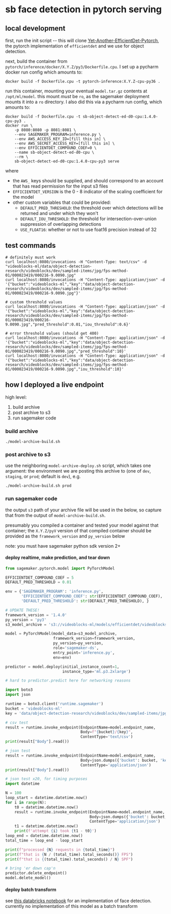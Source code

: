 # sb face detection in pytorch serving

## local development

first, run the init script -- this will
clone [Yet-Another-EfficientDet-Pytorch](https://github.com/zylo117/Yet-Another-EfficientDet-Pytorch), the pytorch
implementation of `efficientdet` and we use for object detection.

next, build the container from `pytorch/inference/docker/X.Y.Z/py3/Dockerfile.cpu`. I set up a pycharm docker run config
which amounts to:

```shell script
docker build -f Dockerfile.cpu -t pytorch-inference:X.Y.Z-cpu-py36 .
```

run this container, mounting your eventual `model.tar.gz` contents at `/opt/ml/model`. this mount *must* be `ro`, as the
sagemaker deployment mounts it into a `ro` directory. I also did this via a pycharm run config, which amounts to:

```shell script
docker build -f Dockerfile.cpu -t sb-object-detect-ed-d0-cpu:1.4.0-cpu-py3 .
docker run \
    -p 8080:8080 -p 8081:8081 \
    --env SAGEMAKER_PROGRAM=inference.py \
    --env AWS_ACCESS_KEY_ID=[fill this in] \
    --env AWS_SECRET_ACCESS_KEY=[fill this in] \
    --env EFFICIENTDET_COMPOUND_COEF=0 \
    --name sb-object-detect-ed-d0-cpu \
    --rm \
    sb-object-detect-ed-d0-cpu:1.4.0-cpu-py3 serve
```

where

+ the `AWS_` keys should be supplied, and should correspond to an account that has read permission for the input s3
  files
+ `EFFICIENTDET_VERSION` is the 0 - 8 indicator of the scaling coefficient for the model
+ other custom variables that could be provided:
    + `DEFAULT_PRED_THRESHOLD`: the threshold over which detections will be returned and under which they won't
    + `DEFAULT_IOU_THRESHOLD`: the threshold for intersection-over-union suppression of overlapping detections
    + `USE_FLOAT16`: whether or not to use foat16 precision instead of 32

## test commands

```shell script
# definitely must work
curl localhost:8080/invocations -H "Content-Type: text/csv" -d "videoblocks-ml/data/object-detection-research/videoblocks/dev/sampled-items/jpg/fps-method-01/000023419/000216-9.0090.jpg"
curl localhost:8080/invocations -H "Content-Type: application/json" -d '{"bucket":"videoblocks-ml","key":"data/object-detection-research/videoblocks/dev/sampled-items/jpg/fps-method-01/000023419/000216-9.0090.jpg"}'

# custom threshold values
curl localhost:8080/invocations -H "Content-Type: application/json" -d '{"bucket":"videoblocks-ml","key":"data/object-detection-research/videoblocks/dev/sampled-items/jpg/fps-method-01/000023419/000216-9.0090.jpg","pred_threshold":0.01,"iou_threshold":0.6}'

# error threshold values (should get 400)
curl localhost:8080/invocations -H "Content-Type: application/json" -d '{"bucket":"videoblocks-ml","key":"data/object-detection-research/videoblocks/dev/sampled-items/jpg/fps-method-01/000023419/000216-9.0090.jpg","pred_threshold":10}'
curl localhost:8080/invocations -H "Content-Type: application/json" -d '{"bucket":"videoblocks-ml","key":"data/object-detection-research/videoblocks/dev/sampled-items/jpg/fps-method-01/000023419/000216-9.0090.jpg","iou_threshold":10}'
```

## how I deployed a live endpoint

high level:

1. build archive
1. post archive to s3
1. run sagemaker code

### build archive

```shell
./model-archive-build.sh
```

### post archive to s3

use the neighboring `model-archive-deploy.sh` script, which takes one argument: the environment we are posting this
archive to (one of `dev`, `staging`, or `prod`; default is `dev`), e.g.

```shell
./model-archive-build.sh prod
```

### run sagemaker code

the output `s3` path of your archive file will be used in the below, so capture that from the output
of `model-archive-build.sh`.

presumably you compiled a container and tested your model against that container; the `X.Y.Z/pyV` version of that
compiled container should be provided as the `framework_version` and `py_version` below

note: you must have sagemaker python sdk version 2+

#### deploy realtime, make prediction, and tear down

```python
from sagemaker.pytorch.model import PyTorchModel

EFFICIENTDET_COMPOUND_COEF = 5
DEFAULT_PRED_THRESHOLD = 0.01

env = {'SAGEMAKER_PROGRAM': 'inference.py',
       'EFFICIENTDET_COMPOUND_COEF': str(EFFICIENTDET_COMPOUND_COEF),
       'DEFAULT_PRED_THRESHOLD': str(DEFAULT_PRED_THRESHOLD), }

# UPDATE THESE!
framework_version = '1.4.0'
py_version = 'py3'
s3_model_archive = 's3://videoblocks-ml/models/efficientdet/videoblocks/dev/20201204T203855/model.tar.gz'

model = PyTorchModel(model_data=s3_model_archive,
                     framework_version=framework_version,
                     py_version=py_version,
                     role='sagemaker-ds',
                     entry_point='inference.py',
                     env=env)

predictor = model.deploy(initial_instance_count=1,
                         instance_type='ml.p3.2xlarge')

# hard to predictor.predict here for networking reasons

import boto3
import json

runtime = boto3.client('runtime.sagemaker')
bucket = 'videoblocks-ml'
key = 'data/object-detection-research/videoblocks/dev/sampled-items/jpg/fps-method-01/000023419/000216-9.0090.jpg'

# csv test
result = runtime.invoke_endpoint(EndpointName=model.endpoint_name,
                                 Body=f"{bucket}/{key}",
                                 ContentType='text/csv')
print(result["Body"].read())

# json test
result = runtime.invoke_endpoint(EndpointName=model.endpoint_name,
                                 Body=json.dumps({'bucket': bucket, 'key': key}),
                                 ContentType='application/json')
print(result["Body"].read())

# json test x20, for timing purposes
import datetime

N = 100
loop_start = datetime.datetime.now()
for i in range(N):
    t0 = datetime.datetime.now()
    result = runtime.invoke_endpoint(EndpointName=model.endpoint_name,
                                     Body=json.dumps({'bucket': bucket, 'key': key}),
                                     ContentType='application/json')
    t1 = datetime.datetime.now()
    print(f'attempt {i} took {t1 - t0}')
loop_end = datetime.datetime.now()
total_time = loop_end - loop_start

print(f"processed {N} requests in {total_time}")
print(f"that is {N / (total_time).total_seconds()} FPS")
print(f"that is {(total_time).total_seconds() / N} SPF")

# bring 'er down cap'n
predictor.delete_endpoint()
model.delete_model()
```

#### deploy batch transform

see [this databricks notebook](https://dbc-eceaffad-4e12.cloud.databricks.com/?o=6154618236860539#notebook/1266580902362296)
for an implementation of face detection. currently no implementation of this model as a batch transform